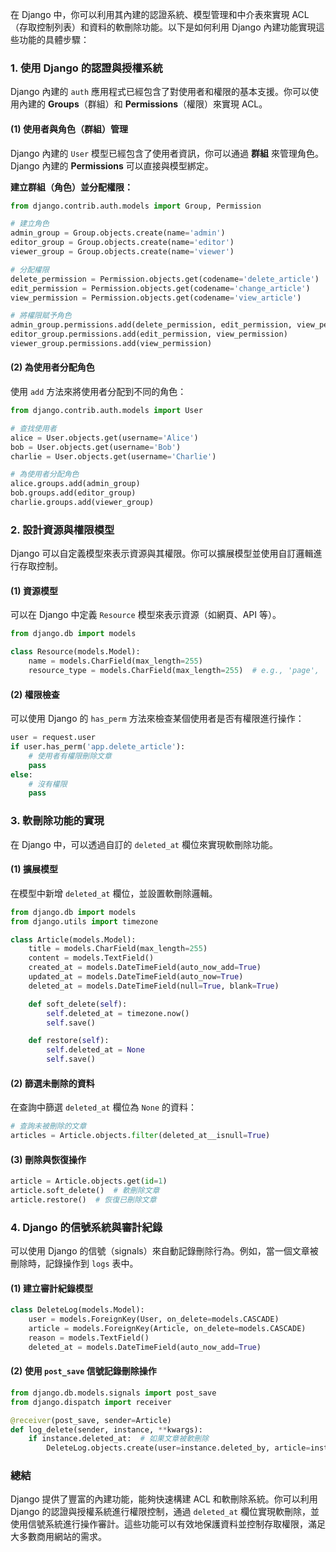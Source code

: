 在 Django 中，你可以利用其內建的認證系統、模型管理和中介表來實現 ACL（存取控制列表）和資料的軟刪除功能。以下是如何利用 Django 內建功能實現這些功能的具體步驟：

### 1. 使用 Django 的認證與授權系統
Django 內建的 `auth` 應用程式已經包含了對使用者和權限的基本支援。你可以使用內建的 **Groups**（群組）和 **Permissions**（權限）來實現 ACL。

#### (1) 使用者與角色（群組）管理
Django 內建的 `User` 模型已經包含了使用者資訊，你可以通過 **群組** 來管理角色。Django 內建的 **Permissions** 可以直接與模型綁定。

**建立群組（角色）並分配權限：**
```python
from django.contrib.auth.models import Group, Permission

# 建立角色
admin_group = Group.objects.create(name='admin')
editor_group = Group.objects.create(name='editor')
viewer_group = Group.objects.create(name='viewer')

# 分配權限
delete_permission = Permission.objects.get(codename='delete_article')
edit_permission = Permission.objects.get(codename='change_article')
view_permission = Permission.objects.get(codename='view_article')

# 將權限賦予角色
admin_group.permissions.add(delete_permission, edit_permission, view_permission)
editor_group.permissions.add(edit_permission, view_permission)
viewer_group.permissions.add(view_permission)
```

#### (2) 為使用者分配角色
使用 `add` 方法來將使用者分配到不同的角色：
```python
from django.contrib.auth.models import User

# 查找使用者
alice = User.objects.get(username='Alice')
bob = User.objects.get(username='Bob')
charlie = User.objects.get(username='Charlie')

# 為使用者分配角色
alice.groups.add(admin_group)
bob.groups.add(editor_group)
charlie.groups.add(viewer_group)
```

### 2. 設計資源與權限模型
Django 可以自定義模型來表示資源與其權限。你可以擴展模型並使用自訂邏輯進行存取控制。

#### (1) 資源模型
可以在 Django 中定義 `Resource` 模型來表示資源（如網頁、API 等）。
```python
from django.db import models

class Resource(models.Model):
    name = models.CharField(max_length=255)
    resource_type = models.CharField(max_length=255)  # e.g., 'page', 'api'
```

#### (2) 權限檢查
可以使用 Django 的 `has_perm` 方法來檢查某個使用者是否有權限進行操作：
```python
user = request.user
if user.has_perm('app.delete_article'):
    # 使用者有權限刪除文章
    pass
else:
    # 沒有權限
    pass
```

### 3. 軟刪除功能的實現
在 Django 中，可以透過自訂的 `deleted_at` 欄位來實現軟刪除功能。

#### (1) 擴展模型
在模型中新增 `deleted_at` 欄位，並設置軟刪除邏輯。
```python
from django.db import models
from django.utils import timezone

class Article(models.Model):
    title = models.CharField(max_length=255)
    content = models.TextField()
    created_at = models.DateTimeField(auto_now_add=True)
    updated_at = models.DateTimeField(auto_now=True)
    deleted_at = models.DateTimeField(null=True, blank=True)

    def soft_delete(self):
        self.deleted_at = timezone.now()
        self.save()

    def restore(self):
        self.deleted_at = None
        self.save()
```

#### (2) 篩選未刪除的資料
在查詢中篩選 `deleted_at` 欄位為 `None` 的資料：
```python
# 查詢未被刪除的文章
articles = Article.objects.filter(deleted_at__isnull=True)
```

#### (3) 刪除與恢復操作
```python
article = Article.objects.get(id=1)
article.soft_delete()  # 軟刪除文章
article.restore()  # 恢復已刪除文章
```

### 4. Django 的信號系統與審計紀錄
可以使用 Django 的信號（signals）來自動記錄刪除行為。例如，當一個文章被刪除時，記錄操作到 `logs` 表中。

#### (1) 建立審計紀錄模型
```python
class DeleteLog(models.Model):
    user = models.ForeignKey(User, on_delete=models.CASCADE)
    article = models.ForeignKey(Article, on_delete=models.CASCADE)
    reason = models.TextField()
    deleted_at = models.DateTimeField(auto_now_add=True)
```

#### (2) 使用 `post_save` 信號記錄刪除操作
```python
from django.db.models.signals import post_save
from django.dispatch import receiver

@receiver(post_save, sender=Article)
def log_delete(sender, instance, **kwargs):
    if instance.deleted_at:  # 如果文章被軟刪除
        DeleteLog.objects.create(user=instance.deleted_by, article=instance, reason='Deleted by user')
```

### 總結
Django 提供了豐富的內建功能，能夠快速構建 ACL 和軟刪除系統。你可以利用 Django 的認證與授權系統進行權限控制，通過 `deleted_at` 欄位實現軟刪除，並使用信號系統進行操作審計。這些功能可以有效地保護資料並控制存取權限，滿足大多數商用網站的需求。